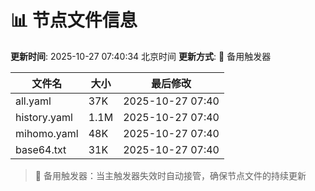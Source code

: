 # 📊 节点文件信息

**更新时间**: 2025-10-27 07:40:34 北京时间
**更新方式**: 🔄 备用触发器

| 文件名 | 大小 | 最后修改 |
|--------|------|----------|
| all.yaml | 37K | 2025-10-27 07:40 |
| history.yaml | 1.1M | 2025-10-27 07:40 |
| mihomo.yaml | 48K | 2025-10-27 07:40 |
| base64.txt | 31K | 2025-10-27 07:40 |

> 🔄 备用触发器：当主触发器失效时自动接管，确保节点文件的持续更新
